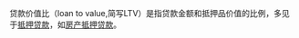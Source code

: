 贷款价值比（loan to value,简写LTV）是指贷款金额和抵押品价值的比例，多见于[抵押贷款](https://baike.baidu.com/item/%E6%8A%B5%E6%8A%BC%E8%B4%B7%E6%AC%BE/3340207)，如[房产抵押贷款](https://baike.baidu.com/item/%E6%88%BF%E4%BA%A7%E6%8A%B5%E6%8A%BC%E8%B4%B7%E6%AC%BE/6037878)。